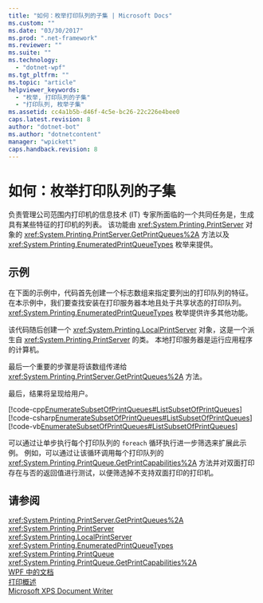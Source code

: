 ```yaml
---
title: "如何：枚举打印队列的子集 | Microsoft Docs"
ms.custom: ""
ms.date: "03/30/2017"
ms.prod: ".net-framework"
ms.reviewer: ""
ms.suite: ""
ms.technology: 
  - "dotnet-wpf"
ms.tgt_pltfrm: ""
ms.topic: "article"
helpviewer_keywords: 
  - "枚举, 打印队列的子集"
  - "打印队列, 枚举子集"
ms.assetid: cc4a1b5b-d46f-4c5e-bc26-22c226e4bee0
caps.latest.revision: 8
author: "dotnet-bot"
ms.author: "dotnetcontent"
manager: "wpickett"
caps.handback.revision: 8
---
```

# 如何：枚举打印队列的子集
负责管理公司范围内打印机的信息技术 \(IT\) 专家所面临的一个共同任务是，生成具有某些特征的打印机的列表。  该功能由 <xref:System.Printing.PrintServer> 对象的 <xref:System.Printing.PrintServer.GetPrintQueues%2A> 方法以及 <xref:System.Printing.EnumeratedPrintQueueTypes> 枚举来提供。  
  
## 示例  
 在下面的示例中，代码首先创建一个标志数组来指定要列出的打印队列的特征。  在本示例中，我们要查找安装在打印服务器本地且处于共享状态的打印队列。  <xref:System.Printing.EnumeratedPrintQueueTypes> 枚举提供许多其他功能。  
  
 该代码随后创建一个 <xref:System.Printing.LocalPrintServer> 对象，这是一个派生自 <xref:System.Printing.PrintServer> 的类。  本地打印服务器是运行应用程序的计算机。  
  
 最后一个重要的步骤是将该数组传递给 <xref:System.Printing.PrintServer.GetPrintQueues%2A> 方法。  
  
 最后，结果将呈现给用户。  
  
 [!code-cpp[EnumerateSubsetOfPrintQueues#ListSubsetOfPrintQueues](../../../../samples/snippets/cpp/VS_Snippets_Wpf/EnumerateSubsetOfPrintQueues/CPP/Program.cpp#listsubsetofprintqueues)]
 [!code-csharp[EnumerateSubsetOfPrintQueues#ListSubsetOfPrintQueues](../../../../samples/snippets/csharp/VS_Snippets_Wpf/EnumerateSubsetOfPrintQueues/CSharp/Program.cs#listsubsetofprintqueues)]
 [!code-vb[EnumerateSubsetOfPrintQueues#ListSubsetOfPrintQueues](../../../../samples/snippets/visualbasic/VS_Snippets_Wpf/EnumerateSubsetOfPrintQueues/visualbasic/program.vb#listsubsetofprintqueues)]  
  
 可以通过让单步执行每个打印队列的 `foreach` 循环执行进一步筛选来扩展此示例。  例如，可以通过让该循环调用每个打印队列的 <xref:System.Printing.PrintQueue.GetPrintCapabilities%2A> 方法并对双面打印存在与否的返回值进行测试，以便筛选掉不支持双面打印的打印机。  
  
## 请参阅  
 <xref:System.Printing.PrintServer.GetPrintQueues%2A>   
 <xref:System.Printing.PrintServer>   
 <xref:System.Printing.LocalPrintServer>   
 <xref:System.Printing.EnumeratedPrintQueueTypes>   
 <xref:System.Printing.PrintQueue>   
 <xref:System.Printing.PrintQueue.GetPrintCapabilities%2A>   
 [WPF 中的文档](../../../../docs/framework/wpf/advanced/documents-in-wpf.md)   
 [打印概述](../../../../docs/framework/wpf/advanced/printing-overview.md)   
 [Microsoft XPS Document Writer](http://go.microsoft.com/fwlink/?LinkId=147319)